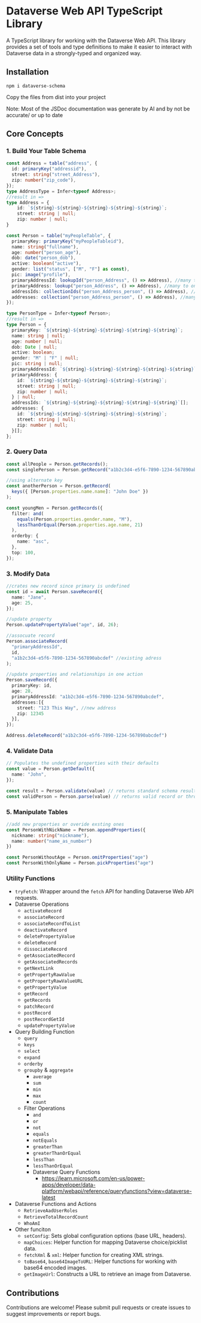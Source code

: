 # Dataverse Web API TypeScript Library

A TypeScript library for working with the Dataverse Web API. This library provides a set of tools and type definitions to make it easier to interact with Dataverse data in a strongly-typed and organized way.

## Installation

```
npm i dataverse-schema
```

Copy the files from dist into your project

Note: Most of the JSDoc documentation was generate by AI and by not be accurate/ or up to date

## Core Concepts

### 1. Build Your Table Schema

```typescript
const Address = table("address", {
  id: primaryKey("addressid"),
  street: string("street_Address"),
  zip: number("zip_code"),
});
type AddressType = Infer<typeof Address>;
//result in =>
type Address = {
    id: `${string}-${string}-${string}-${string}-${string}`;
    street: string | null;
    zip: number | null;
}

const Person = table("myPeopleTable", {
  primaryKey: primaryKey("myPeopleTableid"),
  name: string("fullname"),
  age: number("person_age"),
  dob: date("person_dob"),
  active: boolean("active"),
  gender: list("status", ["M", "F"] as const),
  pic: image("profile"),
  primaryAddressId: lookupId("person_Address", () => Address), //many to one
  primaryAddress: lookup("person_Address", () => Address), //many to one
  addressIds: collectionIds("person_Address_person", () => Address), //many to many
  addresses: collection("person_Address_person", () => Address), //many to many
});

type PersonType = Infer<typeof Person>;
//result in =>
type Person = {
  primaryKey: `${string}-${string}-${string}-${string}-${string}`;
  name: string | null;
  age: number | null;
  dob: Date | null;
  active: boolean;
  gender: "M" | "F" | null;
  pic: string | null;
  primaryAddressId: `${string}-${string}-${string}-${string}-${string}` | null;
  primaryAddress: {
    id: `${string}-${string}-${string}-${string}-${string}`;
    street: string | null;
    zip: number | null;
  } | null;
  addressIds: `${string}-${string}-${string}-${string}-${string}`[];
  addresses: {
    id: `${string}-${string}-${string}-${string}-${string}`;
    street: string | null;
    zip: number | null;
  }[];
};
```

### 2. Query Data
```typescript
const allPeople = Person.getRecords();
const singlePerson = Person.getRecord("a1b2c3d4-e5f6-7890-1234-567890abcdef");

//using alternate key
const anotherPerson = Person.getRecord(
  keys({ [Person.properties.name.name]: "John Doe" })
);

const youngMen = Person.getRecords({
  filter: and(
    equals(Person.properties.gender.name, "M"),
    lessThanOrEqual(Person.properties.age.name, 21)
  ),
  orderby: {
    name: "asc",
  },
  top: 100,
});
```

### 3. Modify Data
```typescript
//crates new record since primary is undefined
const id = await Person.saveRecord({
  name: "Jane",
  age: 25,
});

//update property
Person.updatePropertyValue("age", id, 26);

//assocuate record
Person.associateRecord(
  "primaryAddressId",
  id,
  "a1b2c3d4-e5f6-7890-1234-567890abcdef" //existing adress
);

//update properties and relationships in one action
Person.saveRecord({
  primaryKey: id,
  age: 28,
  primaryAddressId: "a1b2c3d4-e5f6-7890-1234-567890abcdef",
  addresses:[{
    street: "123 This Way", //new address
    zip: 12345
  }],
});

Address.deleteRecord("a1b2c3d4-e5f6-7890-1234-567890abcdef")
```

### 4. Validate Data
```typescript
// Populates the undefined properties with their defaults
const value = Person.getDefault({
  name: "John",
}); 

const result = Person.validate(value) // returns standard schema result
const validPerson = Person.parse(value) // returns valid record or throws
```

### 5. Manipulate Tables
```typescript
//add new properties or overide exsting ones
const PersonWithNickName = Person.appendProperties({
  nickname: string("nickname"),
  name: number("name_as_number")
})

const PersonWithoutAge = Person.omitProperties("age")
const PersonWithOnlyName = Person.pickProperties("age")
```


### Utility Functions
- `tryFetch`: Wrapper around the `fetch` API for handling Dataverse Web API requests.
- Dataverse Operations
  - `activateRecord`
  - `associateRecord`
  - `associateRecordToList`
  - `deactivateRecord`
  - `deletePropertyValue`
  - `deleteRecord`
  - `dissociateRecord`
  - `getAssociatedRecord`
  - `getAssociatedRecords`
  - `getNextLink`
  - `getPropertyRawValue`
  - `getPropertyRawValueURL`
  - `getPropertyValue`
  - `getRecord`
  - `getRecords`
  - `patchRecord`
  - `postRecord`
  - `postRecordGetId`
  - `updatePropertyValue`
- Query Building Function
  - `query`
  - `keys`
  - `select`
  - `expand`
  - `orderby`
  - `groupby` & `aggregate`
    - `average`
    - `sum`
    - `min`
    - `max`
    - `count`
  - Filter Operations
    - `and`
    - `or`
    - `not`
    - `equals`
    - `notEquals`
    - `greaterThan`
    - `greaterThanOrEqual`
    - `lessThan`
    - `lessThanOrEqual`
    - Dataverse Query Functions
      - https://learn.microsoft.com/en-us/power-apps/developer/data-platform/webapi/reference/queryfunctions?view=dataverse-latest
- Dataverse Functions and Actions
  - `RetrieveAadUserRoles`
  - `RetrieveTotalRecordCount`
  - `WhoAmI`
- Other funciton
  - `setConfig`: Sets global configuration options (base URL, headers).
  - `mapChoices`: Helper function for mapping Dataverse choice/picklist data.
  - `fetchXml` & `xml`: Helper function for creating XML strings.
  - `toBase64`, `base64ImageToURL`: Helper functions for working with base64 encoded images.
  - `getImageUrl`: Constructs a URL to retrieve an image from Dataverse.



## Contributions

Contributions are welcome! Please submit pull requests or create issues to suggest improvements or report bugs.
